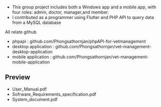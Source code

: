 - This group project includes both a Windows app and a mobile app, with four roles: admin, doctor, manager,and member.
- I contributed as a programmer using Flutter and PHP API to query data from a MySQL database

All relate github
- phpapi : github.com/Phongsathornjan/phpAPI-for-vetmanagement
- desktop application : github.com/Phongsathornjan/vet-management-desktop-application
- mobile application : github.com/Phongsathornjan/vet-management-mobile-application

## Preview
- User_Manual.pdf
- Sofrware_Requirements_specification.pdf
- System_document.pdf
